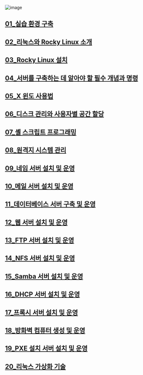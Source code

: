 ![image](https://github.com/TaskerJang/Linux_study/assets/124780552/dc4722ce-3540-4a5e-b94f-75d4a10cddc8)


## [01_실습 환경 구축](실습%20환경%20구축.md)
## [02_리눅스와 Rocky Linux 소개](리눅스와%20Rocky%20Linux%20소개.md)
## [03_Rocky Linux 설치](Rocky%20Linux%20설치.md)
## [04_서버를 구축하는 데 알아야 할 필수 개념과 명령](서버를%20구축하는%20데%20알아야%20할%20필수%20개념과%20명령.md)
## [05_X 윈도 사용법](X%20윈도%20사용법.md)
## [06_디스크 관리와 사용자별 공간 할당](디스크%20관리와%20사용자별%20공간%20할당.md)
## [07_셸 스크립트 프로그래밍](셸%20스크립트%20프로그래밍.md)
## [08_원격지 시스템 관리](원격지%20시스템%20관리.md)
## [09_네임 서버 설치 및 운영](네임%20서버%20설치%20및%20운영.md)
## [10_메일 서버 설치 및 운영](메일%20서버%20설치%20및%20운영.md)
## [11_데이터베이스 서버 구축 및 운영](데이터베이스%20서버%20구축%20및%20운영.md)
## [12_웹 서버 설치 및 운영](웹%20서버%20설치%20및%20운영.md)
## [13_FTP 서버 설치 및 운영](FTP%20서버%20설치%20및%20운영.md)
## [14_NFS 서버 설치 및 운영](NFS%20서버%20설치%20및%20운영.md)
## [15_Samba 서버 설치 및 운영](Samba%20서버%20설치%20및%20운영.md)
## [16_DHCP 서버 설치 및 운영](DHCP%20서버%20설치%20및%20운영.md)
## [17_프록시 서버 설치 및 운영](프록시%20서버%20설치%20및%20운영.md)
## [18_방화벽 컴퓨터 생성 및 운영](방화벽%20컴퓨터%20생성%20및%20운영.md)
## [19_PXE 설치 서버 설치 및 운영](PXE%20설치%20서버%20설치%20및%20운영.md)
## [20_리눅스 가상화 기술](리눅스%20가상화%20기술.md)

